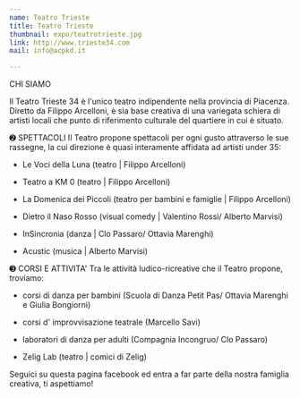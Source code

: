 ```yaml
---
name: Teatro Trieste
title: Teatro Trieste
thumbnail: expo/teatrotrieste.jpg
link: http://www.trieste34.com
mail: info@acpkd.it

---
```


CHI SIAMO

Il Teatro Trieste 34 è l'unico teatro indipendente nella provincia di Piacenza.
Diretto da Filippo Arcelloni, è sia base creativa di una variegata schiera di artisti locali che punto di riferimento culturale del quartiere in cui è situato.

➋ SPETTACOLI 
Il Teatro propone spettacoli per ogni gusto attraverso le sue rassegne, la cui direzione è quasi interamente affidata ad artisti under 35:

- Le Voci della Luna (teatro | Filippo Arcelloni)
- Teatro a KM 0 (teatro | Filippo Arcelloni)
- La Domenica dei Piccoli (teatro per bambini e famiglie | Filippo Arcelloni)

- Dietro il Naso Rosso (visual comedy | Valentino Rossi/ Alberto Marvisi)
- InSincronia (danza | Clo Passaro/ Ottavia Marenghi)
- Acustic (musica | Alberto Marvisi)

➌ CORSI E ATTIVITA'
Tra le attività ludico-ricreative che il Teatro propone, troviamo:

- corsi di danza per bambini (Scuola di Danza Petit Pas/ Ottavia Marenghi e Giulia Bongiorni)

- corsi d' improvvisazione teatrale (Marcello Savi)

- laboratori di danza per adulti (Compagnia Incongruo/ Clo Passaro)

- Zelig Lab (teatro | comici di Zelig)

Seguici su questa pagina facebook ed entra a far parte della nostra famiglia creativa, ti aspettiamo! 




